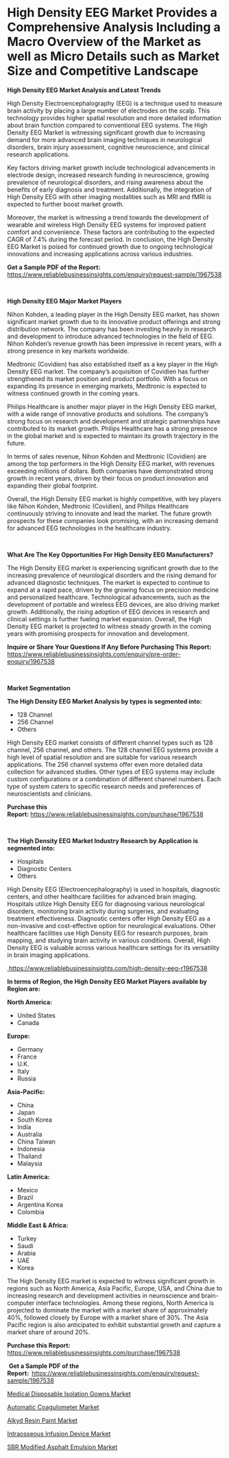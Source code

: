 <p><h1>High Density EEG Market Provides a Comprehensive Analysis Including a Macro Overview of the Market as well as Micro Details such as Market Size and Competitive Landscape</h1></p><p><strong>High Density EEG Market Analysis and Latest Trends</strong></p>
<p><p>High Density Electroencephalography (EEG) is a technique used to measure brain activity by placing a large number of electrodes on the scalp. This technology provides higher spatial resolution and more detailed information about brain function compared to conventional EEG systems. The High Density EEG Market is witnessing significant growth due to increasing demand for more advanced brain imaging techniques in neurological disorders, brain injury assessment, cognitive neuroscience, and clinical research applications.</p><p>Key factors driving market growth include technological advancements in electrode design, increased research funding in neuroscience, growing prevalence of neurological disorders, and rising awareness about the benefits of early diagnosis and treatment. Additionally, the integration of High Density EEG with other imaging modalities such as MRI and fMRI is expected to further boost market growth.</p><p>Moreover, the market is witnessing a trend towards the development of wearable and wireless High Density EEG systems for improved patient comfort and convenience. These factors are contributing to the expected CAGR of 7.4% during the forecast period. In conclusion, the High Density EEG Market is poised for continued growth due to ongoing technological innovations and increasing applications across various industries.</p></p>
<p><strong>Get a Sample PDF of the Report:&nbsp;</strong> <a href="https://www.reliablebusinessinsights.com/enquiry/request-sample/1967538">https://www.reliablebusinessinsights.com/enquiry/request-sample/1967538</a></p>
<p>&nbsp;</p>
<p><strong>High Density EEG Major Market Players</strong></p>
<p><p>Nihon Kohden, a leading player in the High Density EEG market, has shown significant market growth due to its innovative product offerings and strong distribution network. The company has been investing heavily in research and development to introduce advanced technologies in the field of EEG. Nihon Kohden’s revenue growth has been impressive in recent years, with a strong presence in key markets worldwide.</p><p>Medtronic (Covidien) has also established itself as a key player in the High Density EEG market. The company’s acquisition of Covidien has further strengthened its market position and product portfolio. With a focus on expanding its presence in emerging markets, Medtronic is expected to witness continued growth in the coming years.</p><p>Philips Healthcare is another major player in the High Density EEG market, with a wide range of innovative products and solutions. The company’s strong focus on research and development and strategic partnerships have contributed to its market growth. Philips Healthcare has a strong presence in the global market and is expected to maintain its growth trajectory in the future.</p><p>In terms of sales revenue, Nihon Kohden and Medtronic (Covidien) are among the top performers in the High Density EEG market, with revenues exceeding millions of dollars. Both companies have demonstrated strong growth in recent years, driven by their focus on product innovation and expanding their global footprint.</p><p>Overall, the High Density EEG market is highly competitive, with key players like Nihon Kohden, Medtronic (Covidien), and Philips Healthcare continuously striving to innovate and lead the market. The future growth prospects for these companies look promising, with an increasing demand for advanced EEG technologies in the healthcare industry.</p></p>
<p>&nbsp;</p>
<p><strong>What Are The Key Opportunities For High Density EEG Manufacturers?</strong></p>
<p><p>The High Density EEG market is experiencing significant growth due to the increasing prevalence of neurological disorders and the rising demand for advanced diagnostic techniques. The market is expected to continue to expand at a rapid pace, driven by the growing focus on precision medicine and personalized healthcare. Technological advancements, such as the development of portable and wireless EEG devices, are also driving market growth. Additionally, the rising adoption of EEG devices in research and clinical settings is further fueling market expansion. Overall, the High Density EEG market is projected to witness steady growth in the coming years with promising prospects for innovation and development.</p></p>
<p><strong>Inquire or Share Your Questions If Any Before Purchasing This Report:</strong> <a href="https://www.reliablebusinessinsights.com/enquiry/pre-order-enquiry/1967538">https://www.reliablebusinessinsights.com/enquiry/pre-order-enquiry/1967538</a></p>
<p>&nbsp;</p>
<p><strong>Market Segmentation</strong></p>
<p><strong>The High Density EEG Market Analysis by types is segmented into:</strong></p>
<p><ul><li>128 Channel</li><li>256 Channel</li><li>Others</li></ul></p>
<p><p>High Density EEG market consists of different channel types such as 128 channel, 256 channel, and others. The 128 channel EEG systems provide a high level of spatial resolution and are suitable for various research applications. The 256 channel systems offer even more detailed data collection for advanced studies. Other types of EEG systems may include custom configurations or a combination of different channel numbers. Each type of system caters to specific research needs and preferences of neuroscientists and clinicians.</p></p>
<p><strong>Purchase this Report:&nbsp;</strong><a href="https://www.reliablebusinessinsights.com/purchase/1967538">https://www.reliablebusinessinsights.com/purchase/1967538</a></p>
<p>&nbsp;</p>
<p><strong>The High Density EEG Market Industry Research by Application is segmented into:</strong></p>
<p><ul><li>Hospitals</li><li>Diagnostic Centers</li><li>Others</li></ul></p>
<p><p>High Density EEG (Electroencephalography) is used in hospitals, diagnostic centers, and other healthcare facilities for advanced brain imaging. Hospitals utilize High Density EEG for diagnosing various neurological disorders, monitoring brain activity during surgeries, and evaluating treatment effectiveness. Diagnostic centers offer High Density EEG as a non-invasive and cost-effective option for neurological evaluations. Other healthcare facilities use High Density EEG for research purposes, brain mapping, and studying brain activity in various conditions. Overall, High Density EEG is valuable across various healthcare settings for its versatility in brain imaging applications.</p></p>
<p><a href="https://www.reliablebusinessinsights.com/high-density-eeg-r1967538">&nbsp;https://www.reliablebusinessinsights.com/high-density-eeg-r1967538</a></p>
<p><strong>In terms of Region, the High Density EEG Market Players available by Region are:</strong></p>
<p>
    <p> <strong> North America: </strong>
        <ul>
            <li>United States</li>
            <li>Canada</li>
        </ul>
        </p> 
    <p> <strong> Europe: </strong>
        <ul>
            <li>Germany</li>
            <li>France</li>
            <li>U.K.</li>
            <li>Italy</li>
            <li>Russia</li>
        </ul>
        </p> 
    <p> <strong> Asia-Pacific: </strong>
        <ul>
            <li>China</li>
            <li>Japan</li>
            <li>South Korea</li>
            <li>India</li>
            <li>Australia</li>
            <li>China Taiwan</li>
            <li>Indonesia</li>
            <li>Thailand</li>
            <li>Malaysia</li>
        </ul>
        </p> 
    <p> <strong> Latin America: </strong>
        <ul>
            <li>Mexico</li>
            <li>Brazil</li>
            <li>Argentina Korea</li>
            <li>Colombia</li>
        </ul>
        </p> 
    <p> <strong> Middle East & Africa: </strong>
        <ul>
            <li>Turkey</li>
            <li>Saudi</li>
            <li>Arabia</li>
            <li>UAE</li>
            <li>Korea</li>
        </ul>
    </p>
    </p>
<p><p>The High Density EEG market is expected to witness significant growth in regions such as North America, Asia Pacific, Europe, USA, and China due to increasing research and development activities in neuroscience and brain-computer interface technologies. Among these regions, North America is projected to dominate the market with a market share of approximately 40%, followed closely by Europe with a market share of 30%. The Asia Pacific region is also anticipated to exhibit substantial growth and capture a market share of around 20%.</p></p>
<p><strong>Purchase this Report: </strong><a href="https://www.reliablebusinessinsights.com/purchase/1967538">https://www.reliablebusinessinsights.com/purchase/1967538</a></p>
<p>&nbsp;<strong>Get a Sample PDF of the Report:&nbsp;&nbsp;</strong><a href="https://www.reliablebusinessinsights.com/enquiry/request-sample/1967538">https://www.reliablebusinessinsights.com/enquiry/request-sample/1967538</a></p>
<p><strong></strong></p>
<p><p><a href="https://github.com/LarryPearsongXXfvf/Market-Research-Report-List-1/blob/main/medical-disposable-isolation-gowns-market.md">Medical Disposable Isolation Gowns Market</a></p><p><a href="https://github.com/hrhzhypq19/Market-Research-Report-List-1/blob/main/automatic-coagulometer-market.md">Automatic Coagulometer Market</a></p><p><a href="https://www.linkedin.com/pulse/alkyd-resin-paint-market-trends-detailed-study-its-segmentation-1vm0e?trackingId=mtaxqnmbQ8W%2F3OmWLUFaxQ%3D%3D">Alkyd Resin Paint Market</a></p><p><a href="https://github.com/brendafegmorris532/Market-Research-Report-List-2/blob/main/intraosseous-infusion-device-market.md">Intraosseous Infusion Device Market</a></p><p><a href="https://www.linkedin.com/pulse/sbr-modified-asphalt-emulsion-market-industry-trends-forecast-ibo7e?trackingId=klYDM8ItQJacN1z%2BuYZNbw%3D%3D">SBR Modified Asphalt Emulsion Market</a></p></p>
